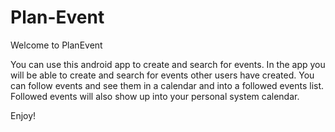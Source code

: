 # Plan-Event
Welcome to PlanEvent

You can use this android app to create and search for events. In the app you will be able to create and search for events other users have created. You can follow events and see them in a calendar and into a followed events list. Followed events will also show up into your personal system calendar.

Enjoy!
